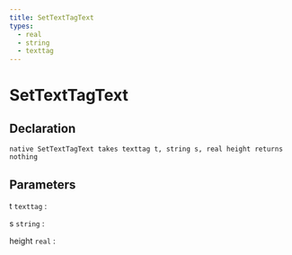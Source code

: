 ```yaml
---
title: SetTextTagText
types:
  - real
  - string
  - texttag
---
```


# SetTextTagText

## Declaration

```jass
native SetTextTagText takes texttag t, string s, real height returns nothing
```

## Parameters
t `texttag`
: 

s `string`
: 

height `real`
: 
